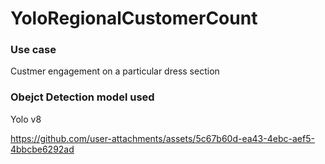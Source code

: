 ﻿# YoloRegionalCustomerCount
### Use case 
Custmer engagement on a particular dress section


### Obejct Detection model used 
Yolo v8 


https://github.com/user-attachments/assets/5c67b60d-ea43-4ebc-aef5-4bbcbe6292ad

